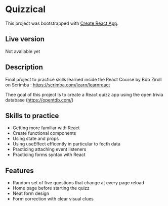 # Quizzical

This project was bootstrapped with [Create React App](https://github.com/facebook/create-react-app).

## Live version

Not available yet

## Description

Final project to practice skills learned inside the React Course by Bob Ziroll on Scrimba : https://scrimba.com/learn/learnreact

Thee goal of this project is to create a React quizz app using the open trivia database (https://opentdb.com/)

## Skills to practice

- Getting more familiar with React
- Create functional components
- Using state and props
- Using useEffect efficently in particular to fecth data
- Practicing attaching event listeners
- Practicing forms syntax with React

## Features

- Random set of five questions that change at every page reload
- Home page before starting the quizz
- Neat form design
- Form correction with clear visual clues
